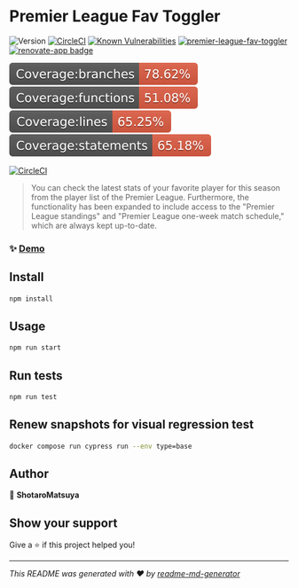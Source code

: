 # Premier League Fav Toggler
![Version](https://img.shields.io/badge/version-1.2.1-blue.svg?cacheSeconds=2592000)
[![CircleCI](https://dl.circleci.com/status-badge/img/gh/ShotaroMatsuya/premier-league-fav-toggler/tree/master.svg?style=svg)](https://dl.circleci.com/status-badge/redirect/gh/ShotaroMatsuya/premier-league-fav-toggler/tree/master) [![Known Vulnerabilities](https://snyk.io/test/github/ShotaroMatsuya/premier-league-fav-toggler/badge.svg)](https://snyk.io/test/github/ShotaroMatsuya/premier-league-fav-toggler)  [![premier-league-fav-toggler](https://img.shields.io/endpoint?url=https://cloud.cypress.io/badge/detailed/khdjk9&style=plastic&logo=cypress)](https://cloud.cypress.io/projects/khdjk9/runs) [![renovate-app badge][renovate-badge]][renovate-app]

![](./badges/badge-branches.svg) ![](./badges/badge-functions.svg) ![](./badges/badge-lines.svg) ![](./badges/badge-statements.svg)

[![CircleCI](https://dl.circleci.com/insights-snapshot/gh/ShotaroMatsuya/premier-league-fav-toggler/master/build-and-deploy/badge.svg?window=90d)](https://app.circleci.com/insights/github/ShotaroMatsuya/premier-league-fav-toggler/workflows/build-and-deploy/overview?branch=master&reporting-window=last-90-days&insights-snapshot=true)  

> You can check the latest stats of your favorite player for this season from the player list of the Premier League. Furthermore, the functionality has been expanded to include access to the &#34;Premier League standings&#34; and &#34;Premier League one-week match schedule,&#34; which are always kept up-to-date.

### ✨ [Demo](https://premier-league-fav-toggler.web.app/)

## Install

```sh
npm install
```

## Usage

```sh
npm run start
```

## Run tests

```sh
npm run test
```

## Renew snapshots for visual regression test

```sh
docker compose run cypress run --env type=base
```


## Author

👤 **ShotaroMatsuya**


## Show your support

Give a ⭐️ if this project helped you!


***
_This README was generated with ❤️ by [readme-md-generator](https://github.com/kefranabg/readme-md-generator)_

[renovate-badge]: https://img.shields.io/badge/renovate-app-blue.svg
[renovate-app]: https://renovateapp.com/
